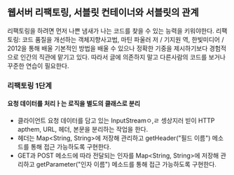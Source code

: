 ## 웹서버 리팩토링, 서블릿 컨테이너와 서블릿의 관계

리팩토링을 하려면 먼저 나쁜 냄새가 나는 코드를 찾을 수 있는 능력을 키워야한다. 리팩토링: 코드 품질을 개선하는 객체지향사고법, 마틴 파울러 저 / 기지원 역, 한빛미디어 / 2012을 통해 배울 기본적인 방법을 배울 수 있으나 정확한 기중을 제시하기보다 경험적으로 인간의 직관에 맡기고 있다. 따라서 글에 의존하지 말고 다른사람의 코드를 보거나 꾸준한 연습이 필요한다.

### 리팩토링 1단계

#### 요청 데이터를 처리ㅏ는 로직을 별도의 클래스로 분리 

* 클라이언트  요청 데이터를 담고 있는 InputStreamㅇ,ㄹ 셍상지러 빋이 HTTP apthem, URL, 헤더, 본문을 분리하는 작업을 한다.
* 헤더는 Map<String, String>에 저장해 관리하고 getHeader("필드 이름") 메소드를 통해 접근 가능하도록 구현한다.
* GET과 POST 메소드에 따라 전달되는 인자를 Map<String, String>에 저장해 관리하고 getParameter("인자 이름") 메소드를 통해 접근 가능하도록 구현한다.